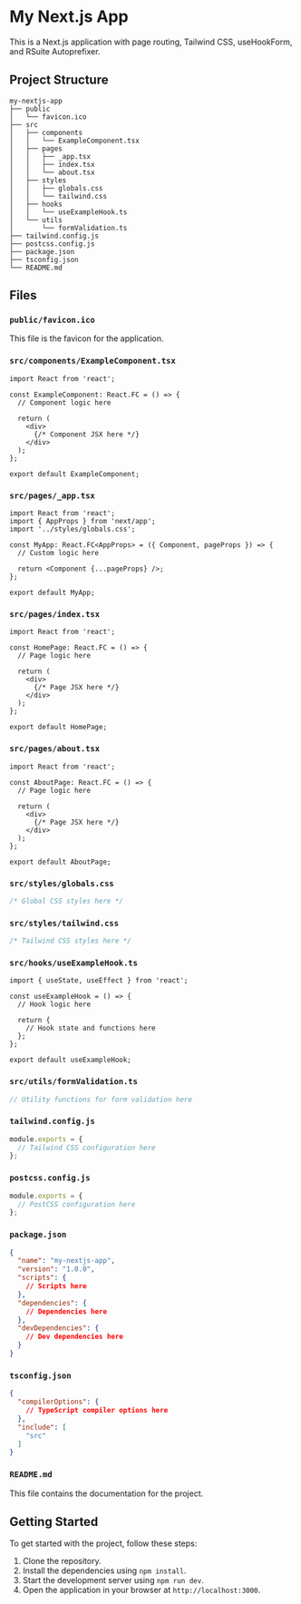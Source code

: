 # My Next.js App

This is a Next.js application with page routing, Tailwind CSS, useHookForm, and RSuite Autoprefixer.

## Project Structure

```
my-nextjs-app
├── public
│   └── favicon.ico
├── src
│   ├── components
│   │   └── ExampleComponent.tsx
│   ├── pages
│   │   ├── _app.tsx
│   │   ├── index.tsx
│   │   └── about.tsx
│   ├── styles
│   │   ├── globals.css
│   │   └── tailwind.css
│   ├── hooks
│   │   └── useExampleHook.ts
│   └── utils
│       └── formValidation.ts
├── tailwind.config.js
├── postcss.config.js
├── package.json
├── tsconfig.json
└── README.md
```

## Files

### `public/favicon.ico`

This file is the favicon for the application.

### `src/components/ExampleComponent.tsx`

```tsx
import React from 'react';

const ExampleComponent: React.FC = () => {
  // Component logic here

  return (
    <div>
      {/* Component JSX here */}
    </div>
  );
};

export default ExampleComponent;
```

### `src/pages/_app.tsx`

```tsx
import React from 'react';
import { AppProps } from 'next/app';
import '../styles/globals.css';

const MyApp: React.FC<AppProps> = ({ Component, pageProps }) => {
  // Custom logic here

  return <Component {...pageProps} />;
};

export default MyApp;
```

### `src/pages/index.tsx`

```tsx
import React from 'react';

const HomePage: React.FC = () => {
  // Page logic here

  return (
    <div>
      {/* Page JSX here */}
    </div>
  );
};

export default HomePage;
```

### `src/pages/about.tsx`

```tsx
import React from 'react';

const AboutPage: React.FC = () => {
  // Page logic here

  return (
    <div>
      {/* Page JSX here */}
    </div>
  );
};

export default AboutPage;
```

### `src/styles/globals.css`

```css
/* Global CSS styles here */
```

### `src/styles/tailwind.css`

```css
/* Tailwind CSS styles here */
```

### `src/hooks/useExampleHook.ts`

```tsx
import { useState, useEffect } from 'react';

const useExampleHook = () => {
  // Hook logic here

  return {
    // Hook state and functions here
  };
};

export default useExampleHook;
```

### `src/utils/formValidation.ts`

```ts
// Utility functions for form validation here
```

### `tailwind.config.js`

```js
module.exports = {
  // Tailwind CSS configuration here
};
```

### `postcss.config.js`

```js
module.exports = {
  // PostCSS configuration here
};
```

### `package.json`

```json
{
  "name": "my-nextjs-app",
  "version": "1.0.0",
  "scripts": {
    // Scripts here
  },
  "dependencies": {
    // Dependencies here
  },
  "devDependencies": {
    // Dev dependencies here
  }
}
```

### `tsconfig.json`

```json
{
  "compilerOptions": {
    // TypeScript compiler options here
  },
  "include": [
    "src"
  ]
}
```

### `README.md`

This file contains the documentation for the project.

## Getting Started

To get started with the project, follow these steps:

1. Clone the repository.
2. Install the dependencies using `npm install`.
3. Start the development server using `npm run dev`.
4. Open the application in your browser at `http://localhost:3000`.